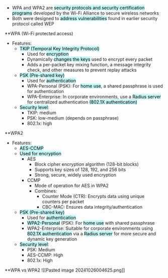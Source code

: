- WPA and WPA2 are <mark style="background: #ABF7F7A6;">security protocols and security certification programs</mark> developed by the Wi-Fi Alliance to secure wireless networks
- Both were designed to <mark style="background: #ABF7F7A6;">address vulnerabilities</mark> found in earlier security protocol called WEP

**WPA (Wi-Fi protected access)
- Features:
	- <mark style="background: #ABF7F7A6;">TKIP (Temporal Key Integrity Protocol)</mark>
		- Used for <mark style="background: #ABF7F7A6;">encryption</mark>
		- Dynamically <mark style="background: #ABF7F7A6;">changes the keys</mark> used to encrypt every packet
		- Adds a per-packet key mixing function, a message integrity check, and other measures to prevent replay attacks
	- <mark style="background: #ABF7F7A6;">PSK (Pre-shared key)</mark>
		- Used for <mark style="background: #ABF7F7A6;">authentication</mark>
		- WPA-Personal (PSK): For <mark style="background: #ABF7F7A6;">home use</mark>, a shared passphrase is used for authentication
		- WPA-Enterprise: In corporate environments, use a <mark style="background: #ABF7F7A6;">Radius server</mark> for centralized authentication <mark style="background: #ABF7F7A6;">(802.1X authentication)</mark>
	- <mark style="background: #ABF7F7A6;">Security level</mark>:
		- TKIP: medium
		- PSK: low-medium (depends on passphrase)
		- 802.1x: high

**WPA2 
- Features:
	- <mark style="background: #ABF7F7A6;">AES-CCMP</mark>
	- <mark style="background: #ABF7F7A6;">Used for encryption</mark>
		- AES
			- Block cipher encryption algorithm (128-bit blocks)
			- Supports key sizes of 128, 192, and 256 bits
			- Strong, secure, widely used encryption
		- CCMP
			- Mode of operation for AES in WPA2
			- Combines:
				- Counter Mode (CTR): Encrypts data using unique counters per packet
				- CBC-MAC: Ensures data integrity/authentication
	- <mark style="background: #ABF7F7A6;">PSK (Pre-shared key)</mark>
		- Used for <mark style="background: #ABF7F7A6;">authentication</mark>
		- <mark style="background: #ABF7F7A6;">WPA2-Personal</mark> (PSK): For <mark style="background: #ABF7F7A6;">home use</mark> with shared passphrase
		- WPA2-Enterprise: Suitable for corporate environments using <mark style="background: #ABF7F7A6;">802.1X authentication</mark> via a <mark style="background: #ABF7F7A6;">Radius server</mark> for more secure and dynamic key generation
	- <mark style="background: #ABF7F7A6;">Security level</mark>:
		- PSK: Medium
		- AES-CCMP: High
		- 802.1x: High

**WPA vs WPA2
![[Pasted image 20241026004625.png]]
